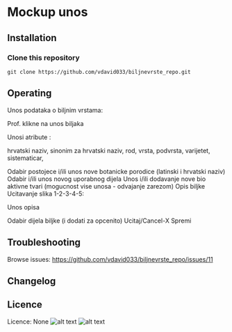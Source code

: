 # Mockup unos
## Installation
### Clone this repository
```
git clone https://github.com/vdavid033/biljnevrste_repo.git

```
## Operating
Unos podataka o biljnim vrstama:

Prof. klikne na unos biljaka

Unosi atribute :

hrvatski naziv,
sinonim za hrvatski naziv,
rod,
vrsta,
podvrsta,
varijetet,
sistematicar,

Odabir postojece i/ili unos nove botanicke porodice (latinski i hrvatski naziv)
Odabir i/ili unos novog uporabnog dijela
Unos i/ili dodavanje nove bio aktivne tvari (mogucnost vise unosa - odvajanje zarezom)
Opis biljke
Ucitavanje slika 1-2-3-4-5:

Unos opisa

Odabir dijela biljke (i dodati za opcenito)
Ucitaj/Cancel-X
Spremi

## Troubleshooting
Browse issues: https://github.com/vdavid033/biljnevrste_repo/issues/11
## Changelog
## Licence
Licence: None
![alt text](https://user-images.githubusercontent.com/48513147/55733729-a1b4a500-5a1e-11e9-9d0f-f92f8c45f2ef.png)
![alt text](https://user-images.githubusercontent.com/48513147/55733761-b002c100-5a1e-11e9-9ba4-e0b41f4d82b9.png)
